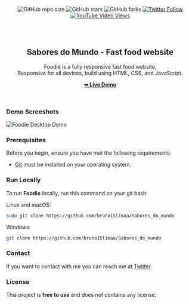 <div align="center">
  
  ![GitHub repo size](https://img.shields.io/github/repo-size/codewithsadee/foodie)
  ![GitHub stars](https://img.shields.io/github/stars/codewithsadee/foodie?style=social)
  ![GitHub forks](https://img.shields.io/github/forks/codewithsadee/foodie?style=social)
[![Twitter Follow](https://img.shields.io/twitter/follow/codewithsadee_?style=social)](https://twitter.com/intent/follow?screen_name=codewithsadee_)
  [![YouTube Video Views](https://img.shields.io/youtube/views/5XnX83goEZo?style=social)](https://youtu.be/5XnX83goEZo)

  <br />
  <br />

  <h2 align="center">Sabores do Mundo - Fast food website</h2>

  Foodie is a fully responsive fast food website, <br />Responsive for all devices, build using HTML, CSS, and JavaScript.

  <a href="https://bruna15limaa.github.io/Sabores_do_mundo/"><strong>➥ Live Demo</strong></a>

</div>

<br />

### Demo Screeshots

![Foodie Desktop Demo](./readme-images/desktop.png "Desktop Demo")

### Prerequisites

Before you begin, ensure you have met the following requirements:

* [Git](https://git-scm.com/downloads "Download Git") must be installed on your operating system.

### Run Locally

To run **Foodie** locally, run this command on your git bash:

Linux and macOS:

```bash
sudo git clone https://github.com/bruna15limaa/Sabores_do_mundo
```

Windows:

```bash
git clone https://github.com/bruna15limaa/Sabores_do_mundo
```

### Contact

If you want to contact with me you can reach me at [Twitter](https://www.twitter.com/bruna15lima).

### License

This project is **free to use** and does not contains any license.
